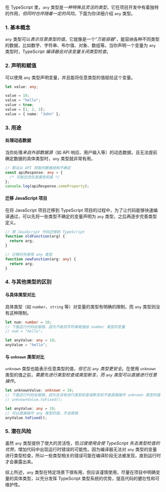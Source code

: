在 TypeScript 里，`any` 类型是*一种特殊且灵活的类型*，它在项目开发中有着独特的作用，*但同时也伴随着一定的风险*。下面为你详细介绍 `any` 类型。

### 1. 基本概念

`any` 类型可以*表示任意类型的值*，它就像是一个“*万能容器*”，能容纳各种不同类型的数据，比如数字、字符串、布尔值、对象、数组等。当你声明一个变量为 `any` 类型时，TypeScript *编译器会对该变量关闭类型检查*。

### 2. 声明和赋值

可以使用 `any` 类型声明变量，并且能将任意类型的值赋给这个变量。

```typescript
let value: any;

value = 10;
value = "hello";
value = true;
value = [1, 2, 3];
value = { name: "John" };
```

### 3. 用途

#### 处理动态数据

当你处理*来自外部数据源*（如 API 响应、用户输入等）的动态数据，且无法提前确定数据的具体类型时，`any` 类型就非常有用。

```typescript
// 假设从 API 获取的数据结构不确定
const apiResponse: any = {
  /* 可能包含任意属性和值 */
};
console.log(apiResponse.someProperty);
```

#### 迁移 JavaScript 项目

在将 JavaScript 项目迁移到 TypeScript 项目的过程中，为了让代码能够快速编译通过，可以先将一些类型不确定的变量声明为 `any` 类型，之后再逐步完善类型定义。

```typescript
// 原 JavaScript 代码迁移到 TypeScript
function oldFunction(arg) {
  return arg;
}

// 迁移时先使用 any 类型
function newFunction(arg: any) {
  return arg;
}
```

### 4. 与其他类型的区别

#### 与具体类型对比

具体类型（如 `number`、`string` 等）对变量的类型有明确的限制，而 `any` 类型则没有这种限制。

```typescript
let num: number = 10;
// 下面这行代码会报错，因为不能将字符串赋值给 number 类型的变量
// num = "hello";

let anyValue: any = 10;
anyValue = "hello";
```

#### 与 `unknown` 类型对比

`unknown` 类型也能表示任意类型的值，*但它比 `any` 类型更安全*。在使用 `unknown` 类型的值之前，*需要先进行类型检查或类型断言，而 `any` 类型可以直接进行任意操作*。

```typescript
let unknownValue: unknown = 10;
// 下面这行代码会报错，因为在没有进行类型检查或断言前不能直接操作 unknown 类型的值
// unknownValue.toFixed();

let anyValue: any = 10;
// 可以直接操作 any 类型的值，不会报错
anyValue.toFixed();
```

### 5. 潜在风险

虽然 `any` 类型提供了很大的灵活性，但*过度使用会使 TypeScript 失去类型检查的优势*，增加代码中出现运行时错误的可能性。因为编译器无法对 `any` 类型的变量进行类型检查，所以一些类型相关的错误可能在编译阶段无法被发现，直到运行时才会暴露出来。

综上所述，`any` 类型在特定场景下很有用，但应该谨慎使用，尽量在项目中明确变量的具体类型，以充分发挥 TypeScript 类型系统的优势，提高代码的健壮性和可维护性。
